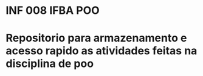 <H1>INF 008 IFBA POO<H1>

<p>Repositorio para armazenamento e acesso rapido as atividades feitas na disciplina de poo</p>